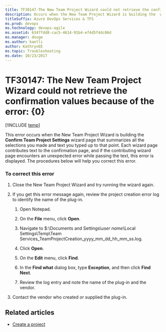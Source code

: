 ```yaml
---
title: TF30147-The New Team Project Wizard could not retrieve the confirmation values 
description: Occurs when the New Team Project Wizard is building the  wizard page that summarizes all the selections you made and text you typed up to that point.
titleSuffix: Azure DevOps Services & TFS
ms.prod: devops
ms.technology: devops-agile
ms.assetid: 6347fdd8-cac5-4614-91b4-ef4d5f4dc06d
ms.manager: douge
ms.author: kaelli
author: KathrynEE
ms.topic: Troubleshooting
ms.date: 10/23/2017
---
```



# TF30147: The New Team Project Wizard could not retrieve the confirmation values because of the error: {0}

[!INCLUDE [temp](../../_shared/version-vsts-tfs-all-versions.md)]

This error occurs when the New Team Project Wizard is building the **Confirm Team Project Settings** wizard page that summarizes all the selections you made and text you typed up to that point. Each wizard page contributes text to the confirmation page, and if the contributing wizard page encounters an unexpected error while passing the text, this error is displayed. The procedures below will help you correct this error.  
  
### To correct this error  
  
1.  Close the New Team Project Wizard and try running the wizard again.  
  
2.  If you get this error message again, review the project creation error log to identify the name of the plug-in.  
  
    1.  Open Notepad.  
  
    2.  On the **File** menu, click **Open**.  
  
    3.  Navigate to $:\Documents and Settings\\*user name*\Local Settings\Temp\Team Services_TeamProjectCreation_yyyy_mm_dd_hh_mm_ss.log.  
  
    4.  Click **Open**.  
  
    5.  On the **Edit** menu, click **Find**.  
  
    6.  In the **Find what** dialog box, type **Exception**, and then click **Find Next**.  
  
    7.  Review the log entry and note the name of the plug-in and the vendor.  
  
3.  Contact the vendor who created or supplied the plug-in.  
  
## Related articles  
- [Create a project](../../organizations/projects/create-project.md)